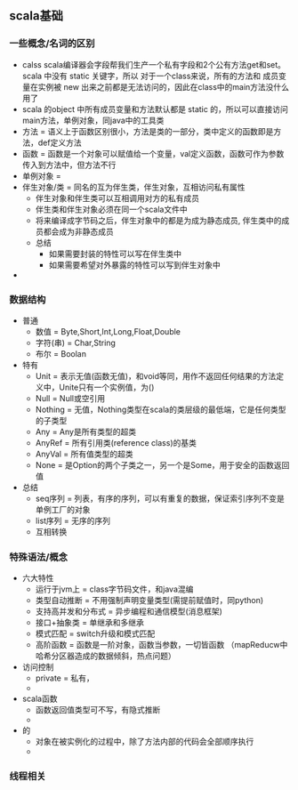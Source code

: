 ## scala基础
### 一些概念/名词的区别
+ calss scala编译器会字段帮我们生产一个私有字段和2个公有方法get和set。scala 中没有 static 关键字，所以 对于一个class来说，所有的方法和
  成员变量在实例被 new 出来之前都是无法访问的，因此在class中的main方法没什么用了
+ scala 的object 中所有成员变量和方法默认都是 static 的，所以可以直接访问main方法，单例对象，同java中的工具类
+ 方法 = 语义上于函数区别很小，方法是类的一部分，类中定义的函数即是方法，def定义方法
+ 函数 = 函数是一个对象可以赋值给一个变量，val定义函数，函数可作为参数传入到方法中，但方法不行
+ 单例对象 = 
+ 伴生对象/类 = 同名的互为伴生类，伴生对象，互相访问私有属性
    + 伴生对象和伴生类可以互相调用对方的私有成员
    + 伴生类和伴生对象必须在同一个scala文件中
    + 将来编译成字节码之后，伴生对象中的都是为成为静态成员, 伴生类中的成员都会成为非静态成员
    + 总结
        + 如果需要封装的特性可以写在伴生类中
        + 如果需要希望对外暴露的特性可以写到伴生对象中
+ 
### 数据结构
+ 普通
    + 数值 = Byte,Short,Int,Long,Float,Double
    + 字符(串) = Char,String
    + 布尔 = Boolan
+ 特有
    + Unit = 表示无值(函数无值)，和void等同，用作不返回任何结果的方法定义中，Unite只有一个实例值，为()
    + Null = Null或空引用
    + Nothing = 无值，Nothing类型在scala的类层级的最低端，它是任何类型的子类型
    + Any = Any是所有类型的超类
    + AnyRef = 所有引用类(reference class)的基类
    + AnyVal = 所有值类型的超类
    + None = 是Option的两个子类之一，另一个是Some，用于安全的函数返回值
+ 总结
    + seq序列 = 列表，有序的序列，可以有重复的数据，保证索引序列不变是单例工厂的对象
    + list序列 = 无序的序列
    + 互相转换

### 特殊语法/概念
+ 六大特性
    + 运行于jvm上 = class字节码文件，和java混编
    + 类型自动推断 = 不用强制声明变量类型(需提前赋值时，同python)
    + 支持高并发和分布式 = 异步编程和通信模型(消息框架)
    + 接口+抽象类 = 单继承和多继承
    + 模式匹配 = switch升级和模式匹配
    + 高阶函数 = 函数是一阶对象，函数当参数，一切皆函数
  （mapReducw中哈希分区器造成的数据倾斜，热点问题）
+ 访问控制
    + private = 私有，
    + 
+ scala函数
    + 函数返回值类型可不写，有隐式推断
    + 
+ 的
    + 对象在被实例化的过程中，除了方法内部的代码会全部顺序执行
    + 
### 线程相关























